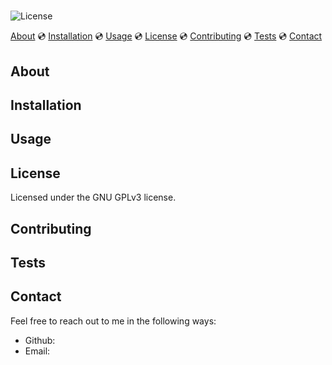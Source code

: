 
  # 
  ![License](https://img.shields.io/badge/License-GPLv3-blue.svg)

  [About](#description) :cd: [Installation](#installation) :cd: [Usage](#usage) :cd: [License](#license) :cd: [Contributing](#contributing) :cd: [Tests](#tests) :cd: [Contact](#contact)

  ## About
  

  ## Installation
  

  ## Usage
  

  ## License
  Licensed under the GNU GPLv3 license.

  ## Contributing
  

  ## Tests
  

  ## Contact
  Feel free to reach out to me in the following ways:
  * Github: [](http://github.com/)
  * Email: [](mailto:)
  